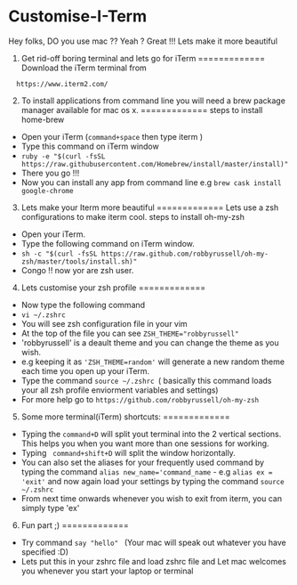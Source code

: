 # Customise-I-Term
Hey folks, DO you use mac ?? Yeah ? Great !!! 
Lets make it more beautiful 

1. Get rid-off boring terminal and lets go for iTerm
=============
Download the iTerm terminal from 
````
  https://www.iterm2.com/
````
2. To install applications from command line you will need a brew package manager available for mac os x.
=============
steps to install home-brew
 - Open your iTerm (````command+space```` then type iterm )
 - Type this command on iTerm window 
 - ```` ruby -e "$(curl -fsSL https://raw.githubusercontent.com/Homebrew/install/master/install)" ````
 - There you go !!!
 -  Now you can install any app from command line e.g ````brew cask install google-chrome ````

3. Lets make your Iterm more beautiful
=============
Lets use a zsh configurations to make iterm cool.
steps to install oh-my-zsh
- Open your iTerm.
- Type the following command on iTerm window.
- ```` sh -c "$(curl -fsSL https://raw.github.com/robbyrussell/oh-my-zsh/master/tools/install.sh)" ````
-  Congo !! now yor are zsh user.

4. Lets customise your zsh profile
=============
- Now type the following command
- ```` vi ~/.zshrc ````   
- You will see zsh configuration file in your vim
- At the top of the file you can see ```` ZSH_THEME="robbyrussell" ````
- 'robbyrussell' is a deault theme and you can change the theme as you wish.
-  e.g keeping it as ```` 'ZSH_THEME=random' ```` will generate a new random theme each time you open up your iTerm.
-  Type the command ````source ~/.zshrc ````( basically this command loads your all zsh profile enviorment variables and   settings)
-  For more help go to ```` https://github.com/robbyrussell/oh-my-zsh ````
5. Some more terminal(iTerm) shortcuts:
=============
- Typing the ````command+D```` will split yout terminal into the 2 vertical sections. This helps you when you want more than one sessions for working.
- Typing ```` command+shift+D```` will split the window horizontally.
- You can also set the aliases for your frequently used command by typing the command ```` alias new_name='command_name ```` - e.g ````alias ex = 'exit'```` and now again load your settings by typing the command ````source ~/.zshrc ````
- From next time onwards whenever you wish to exit from iterm, you can simply type 'ex'

6. Fun part ;)
=============
- Try command ````say "hello" ```` (Your mac will speak out whatever you have specified :D)
- Lets put this in your zshrc file and load zshrc file and Let mac welcomes you whenever you start your laptop or terminal
  
   


